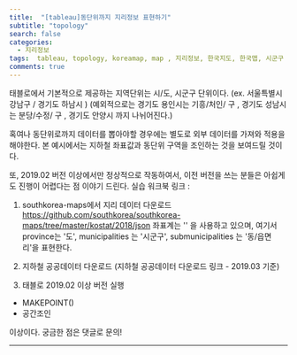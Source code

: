 ```yaml
---
title:  "[tableau]동단위까지 지리정보 표현하기"
subtitle: "topology"
search: false
categories:
  - 지리정보
tags:  tableau, topology, koreamap, map , 지리정보, 한국지도, 한국맵, 시군구
comments: true
---
```



태블로에서 기본적으로 제공하는 지역단위는 시/도, 시군구 단위이다. (ex. 서울특별시 강남구 / 경기도 하남시 )
(예외적으로는 경기도 용인시는 기흥/처인/ 구 , 경기도 성남시는 분당/수정/ 구 , 경기도 안양시  까지 나뉘어진다.)

혹여나 동단위로까지 데이터를 뽑아야할 경우에는 별도로 외부 데이터를 가져와 적용을 해야한다.
본 예시에서는 지하철 좌표값과 동단위 구역을 조인하는 것을 보여드릴 것이다.

또, 2019.02 버전 이상에서만 정상적으로 작동하여서, 이전 버전을 쓰는 분들은 아쉽게도 진행이 어렵다는 점 이야기 드린다.
실습 워크북 링크 :

1. southkorea-maps에서 지리 데이터 다운로드
https://github.com/southkorea/southkorea-maps/tree/master/kostat/2018/json
좌표계는 '' 을 사용하고 있으며,
여기서 province는 '도', municipalities 는 '시군구', submunicipalities 는 '동/읍면리'을 표현한다.

2. 지하철 공공데이터 다운로드 (지하철 공공데이터 다운로드 링크 - 2019.03 기준)

3. 태블로 2019.02 이상 버전 실행

  - MAKEPOINT()
  - 공간조인



이상이다.
궁금한 점은 댓글로 문의!

----
